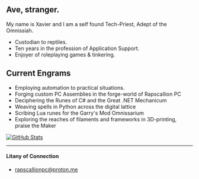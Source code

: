 <!-- 👋 Hi there -->
## Ave, stranger.

My name is Xavier and I am a self found Tech-Priest, Adept of the Omnissiah. 
- Custodian to reptiles.
- Ten years in the profession of Application Support.
- Enjoyer of roleplaying games & tinkering.

## Current Engrams
- Employing automation to practical situations.
- Forging custom PC Assemblies in the forge-world of Rapscallion PC
- Deciphering the Runes of C# and the Great .NET Mechanicum
- Weaving spells in Python across the digital lattice
- Scribing Lua runes for the Garry's Mod Omnissarium
- Exploring the reaches of filaments and frameworks in 3D-printing, praise the Maker

[![GitHub Stats](https://github-readme-stats.vercel.app/api?username=aesoppopotamus&show_icons=true&count_private=true)](https://github.com/aesoppopotamus)

---



#### Litany of Connection
- rapscallionpc@proton.me

<!-- ⚡ Fun Fact -->
